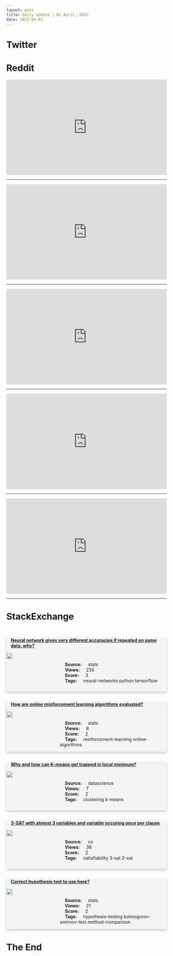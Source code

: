 ```yaml
---
layout: post
title: Daily update | 01 April, 2022
date: 2022-04-01
---
```


<script async src="https://platform.twitter.com/widgets.js" charset="utf-8"></script>


<script src='https://storage.ko-fi.com/cdn/scripts/overlay-widget.js'></script>
<script>
  kofiWidgetOverlay.draw('themldojo', {
    'type': 'floating-chat',
    'floating-chat.donateButton.text': 'Support me',
    'floating-chat.donateButton.background-color': '#f45d22',
    'floating-chat.donateButton.text-color': '#fff'
  });
</script>

# Twitter 

<blockquote class="twitter-tweet"><a href="https://twitter.com/JFPuget/status/1509595205573517314"></a></blockquote>

<blockquote class="twitter-tweet"><a href="https://twitter.com/omarsar0/status/1509514059217002496"></a></blockquote>

<blockquote class="twitter-tweet"><a href="https://twitter.com/svpino/status/1509500772098080769"></a></blockquote>

<blockquote class="twitter-tweet"><a href="https://twitter.com/laurence_ai/status/1509537213939437570"></a></blockquote>

<blockquote class="twitter-tweet"><a href="https://twitter.com/ACLU/status/1509617965381169152"></a></blockquote>

<blockquote class="twitter-tweet"><a href="https://twitter.com/karpathy/status/1509522871105773571"></a></blockquote>

<blockquote class="twitter-tweet"><a href="https://twitter.com/MetaAI/status/1509562308728479751"></a></blockquote>

<blockquote class="twitter-tweet"><a href="https://twitter.com/huggingface/status/1509381186128392201"></a></blockquote>

<blockquote class="twitter-tweet"><a href="https://twitter.com/huggingface/status/1509589594462949384"></a></blockquote>

<blockquote class="twitter-tweet"><a href="https://twitter.com/seb_ruder/status/1509595078867787786"></a></blockquote>

# Reddit 

<iframe id="reddit-embed" src="https://www.redditmedia.com/r/datascience/comments/tt3in6/the_most_boring_person_in_the_world_works_in_data?ref_source=embed&amp;ref=share&amp;embed=true" sandbox="allow-scripts allow-same-origin allow-popups" style="border: none;" height="300" width="100%" scrolling="yes"></iframe>
<hr style="width:100%;text-align:left;margin-left:0">
<iframe id="reddit-embed" src="https://www.redditmedia.com/r/dataengineering/comments/tt0yv7/handbook_for_commom_pipelines?ref_source=embed&amp;ref=share&amp;embed=true" sandbox="allow-scripts allow-same-origin allow-popups" style="border: none;" height="300" width="100%" scrolling="yes"></iframe>
<hr style="width:100%;text-align:left;margin-left:0">
<iframe id="reddit-embed" src="https://www.redditmedia.com/r/MachineLearning/comments/tssy7n/n_an_open_letter_to_deepminders?ref_source=embed&amp;ref=share&amp;embed=true" sandbox="allow-scripts allow-same-origin allow-popups" style="border: none;" height="300" width="100%" scrolling="yes"></iframe>
<hr style="width:100%;text-align:left;margin-left:0">
<iframe id="reddit-embed" src="https://www.redditmedia.com/r/MachineLearning/comments/tsvfor/r_china_researches_brainscale_ai?ref_source=embed&amp;ref=share&amp;embed=true" sandbox="allow-scripts allow-same-origin allow-popups" style="border: none;" height="300" width="100%" scrolling="yes"></iframe>
<hr style="width:100%;text-align:left;margin-left:0">
<iframe id="reddit-embed" src="https://www.redditmedia.com/r/MachineLearning/comments/tt3qor/r_projunn_efficient_method_for_training_deep?ref_source=embed&amp;ref=share&amp;embed=true" sandbox="allow-scripts allow-same-origin allow-popups" style="border: none;" height="300" width="100%" scrolling="yes"></iframe>
<hr style="width:100%;text-align:left;margin-left:0">

<style>
.card {
box-shadow: 0 4px 8px 0 rgba(0,0,0,0.2);
transition: 0.3s;
width: 100%;
background-color: #F3F4F4;
}
p{
    margin-left:  3em;
    padding-top: 1em;
}
.part2{
    display: grid;
    grid-template-columns: 1fr 3fr;
}
h4{
    margin: 1em;
}

.card:hover {
box-shadow: 0 8px 16px 0 rgba(0,0,0,0.2);
}
b {
padding: 2px 16px;
}
</style>
  
# StackExchange 


  <br>
  <div class="card">
  <h4><a href='https://stats.stackexchange.com/questions/569871/neural-network-gives-very-different-accuracies-if-repeated-on-same-data-why'>Neural network gives very different accuracies if repeated on same data, why?</a></h4> 
  <div class="part2">
      <img src="https://cdn.sstatic.net/Sites/stats/Img/apple-touch-icon@2.png?v=344f57aa10cc" alt="Img missing!" style="width:40%">
      <p><b>Source:</b> stats<br><b>Views:</b> 230<br><b>Score:</b> 3<br><b>Tags:</b> <span class="badge badge-dark">neural-networks</span> <span class="badge badge-dark">python</span> <span class="badge badge-dark">tensorflow</span></p> 
  </div>
  </div>
      
  <br>
  <div class="card">
  <h4><a href='https://stats.stackexchange.com/questions/569833/how-are-online-reinforcement-learning-algorithms-evaluated'>How are online reinforcement learning algorithms evaluated?</a></h4> 
  <div class="part2">
      <img src="https://cdn.sstatic.net/Sites/stats/Img/apple-touch-icon@2.png?v=344f57aa10cc" alt="Img missing!" style="width:40%">
      <p><b>Source:</b> stats<br><b>Views:</b> 8<br><b>Score:</b> 2<br><b>Tags:</b> <span class="badge badge-dark">reinforcement-learning</span> <span class="badge badge-dark">online-algorithms</span></p> 
  </div>
  </div>
      
  <br>
  <div class="card">
  <h4><a href='https://datascience.stackexchange.com/questions/109542/why-and-how-can-k-means-get-trapped-in-local-minimum'>Why and how can K-means get trapped in local minimum?</a></h4> 
  <div class="part2">
      <img src="https://cdn.sstatic.net/Sites/datascience/Img/apple-touch-icon@2.png?v=1c36463984b3" alt="Img missing!" style="width:40%">
      <p><b>Source:</b> datascience<br><b>Views:</b> 7<br><b>Score:</b> 2<br><b>Tags:</b> <span class="badge badge-dark">clustering</span> <span class="badge badge-dark">k-means</span></p> 
  </div>
  </div>
      
  <br>
  <div class="card">
  <h4><a href='https://cs.stackexchange.com/questions/150267/3-sat-with-atmost-3-variables-and-variable-occuring-once-per-clause'>3-SAT with atmost 3 variables and variable occuring once per clause</a></h4> 
  <div class="part2">
      <img src="https://cdn.sstatic.net/Sites/cs/Img/apple-touch-icon@2.png?v=324a3e0c2b03" alt="Img missing!" style="width:40%">
      <p><b>Source:</b> cs<br><b>Views:</b> 38<br><b>Score:</b> 2<br><b>Tags:</b> <span class="badge badge-dark">satisfiability</span> <span class="badge badge-dark">3-sat</span> <span class="badge badge-dark">2-sat</span></p> 
  </div>
  </div>
      
  <br>
  <div class="card">
  <h4><a href='https://stats.stackexchange.com/questions/569835/correct-hypothesis-test-to-use-here'>Correct hypothesis test to use here?</a></h4> 
  <div class="part2">
      <img src="https://cdn.sstatic.net/Sites/stats/Img/apple-touch-icon@2.png?v=344f57aa10cc" alt="Img missing!" style="width:40%">
      <p><b>Source:</b> stats<br><b>Views:</b> 21<br><b>Score:</b> 2<br><b>Tags:</b> <span class="badge badge-dark">hypothesis-testing</span> <span class="badge badge-dark">kolmogorov-smirnov-test</span> <span class="badge badge-dark">method-comparison</span></p> 
  </div>
  </div>
      
# The End